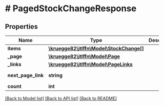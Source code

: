# # PagedStockChangeResponse

## Properties

Name | Type | Description | Notes
------------ | ------------- | ------------- | -------------
**items** | [**\kruegge82\jtlffn\Model\StockChange[]**](StockChange.md) |  | [optional]
**_page** | [**\kruegge82\jtlffn\Model\Page**](Page.md) |  |
**_links** | [**\kruegge82\jtlffn\Model\PageLinks**](PageLinks.md) |  | [optional]
**next_page_link** | **string** |  | [optional] [readonly]
**count** | **int** |  |

[[Back to Model list]](../../README.md#models) [[Back to API list]](../../README.md#endpoints) [[Back to README]](../../README.md)
